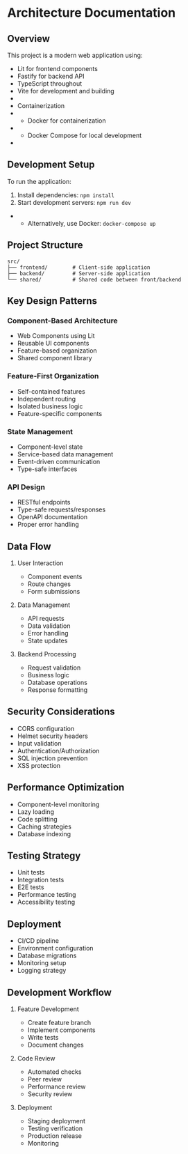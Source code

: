 # Architecture Documentation

## Overview
This project is a modern web application using:
- Lit for frontend components
- Fastify for backend API
- TypeScript throughout
- Vite for development and building
- 
- Containerization
-   - Docker for containerization
-   - Docker Compose for local development
-

## Development Setup
To run the application:
1. Install dependencies: `npm install`
2. Start development servers: `npm run dev`
-   - Alternatively, use Docker: `docker-compose up`

## Project Structure

```
src/
├── frontend/        # Client-side application
├── backend/         # Server-side application
└── shared/          # Shared code between front/backend
```

## Key Design Patterns

### Component-Based Architecture
- Web Components using Lit
- Reusable UI components
- Feature-based organization
- Shared component library

### Feature-First Organization
- Self-contained features
- Independent routing
- Isolated business logic
- Feature-specific components

### State Management
- Component-level state
- Service-based data management
- Event-driven communication
- Type-safe interfaces

### API Design
- RESTful endpoints
- Type-safe requests/responses
- OpenAPI documentation
- Proper error handling

## Data Flow

1. User Interaction
   - Component events
   - Route changes
   - Form submissions

2. Data Management
   - API requests
   - Data validation
   - Error handling
   - State updates

3. Backend Processing
   - Request validation
   - Business logic
   - Database operations
   - Response formatting

## Security Considerations

- CORS configuration
- Helmet security headers
- Input validation
- Authentication/Authorization
- SQL injection prevention
- XSS protection

## Performance Optimization

- Component-level monitoring
- Lazy loading
- Code splitting
- Caching strategies
- Database indexing

## Testing Strategy

- Unit tests
- Integration tests
- E2E tests
- Performance testing
- Accessibility testing

## Deployment

- CI/CD pipeline
- Environment configuration
- Database migrations
- Monitoring setup
- Logging strategy

## Development Workflow

1. Feature Development
   - Create feature branch
   - Implement components
   - Write tests
   - Document changes

2. Code Review
   - Automated checks
   - Peer review
   - Performance review
   - Security review

3. Deployment
   - Staging deployment
   - Testing verification
   - Production release
   - Monitoring
